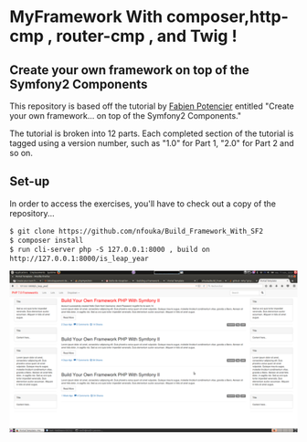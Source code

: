# MyFramework With composer,http-cmp , router-cmp , and Twig ! 
## Create your own framework on top of the Symfony2 Components
This repository is based off the tutorial by [Fabien Potencier](https://github.com/fabpot) entitled "Create your own framework... on top of the Symfony2 Components."

The tutorial is broken into 12 parts. Each completed section of the tutorial is tagged using a version number, such as "1.0" for Part 1, "2.0" for Part 2 and so on.

## Set-up
In order to access the exercises, you'll have to check out a copy of the repository...

````
$ git clone https://github.com/nfouka/Build_Framework_With_SF2
$ composer install 
$ run cli-server php -S 127.0.0.1:8000 , build on  http://127.0.0.1:8000/is_leap_year
````

<img src="https://raw.githubusercontent.com/nfouka/Build_Framework_With_SF2/master/sf2.png" />
